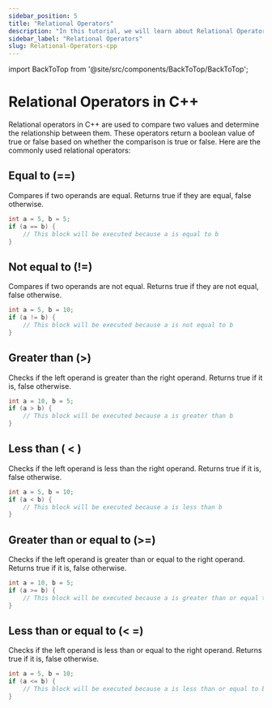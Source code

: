 ```yaml
---
sidebar_position: 5
title: "Relational Operators"
description: "In this tutorial, we will learn about Relational Operators in C++ programming with the help of examples."
sidebar_label: "Relational Operators"
slug: Relational-Operators-cpp
---
```


import BackToTop from '@site/src/components/BackToTop/BackToTop';

# Relational Operators in C++

Relational operators in C++ are used to compare two values and determine the relationship between them. These operators return a boolean value of true or false based on whether the comparison is true or false. Here are the commonly used relational operators:

## Equal to (==)

Compares if two operands are equal. Returns true if they are equal, false otherwise.

```cpp
int a = 5, b = 5;
if (a == b) {
    // This block will be executed because a is equal to b
}
```

## Not equal to (!=)

Compares if two operands are not equal. Returns true if they are not equal, false otherwise.

```cpp
int a = 5, b = 10;
if (a != b) {
    // This block will be executed because a is not equal to b
}
```
## Greater than (>)

Checks if the left operand is greater than the right operand. Returns true if it is, false otherwise.

```cpp
int a = 10, b = 5;
if (a > b) {
    // This block will be executed because a is greater than b
}
```

## Less than ( < )
Checks if the left operand is less than the right operand. Returns true if it is, false otherwise.

```cpp
int a = 5, b = 10;
if (a < b) {
    // This block will be executed because a is less than b
}

```
## Greater than or equal to (>=)

Checks if the left operand is greater than or equal to the right operand. Returns true if it is, false otherwise.

```cpp
int a = 10, b = 5;
if (a >= b) {
    // This block will be executed because a is greater than or equal to b
}
```
## Less than or equal to (< =)

Checks if the left operand is less than or equal to the right operand. Returns true if it is, false otherwise.

```cpp
int a = 5, b = 10;
if (a <= b) {
    // This block will be executed because a is less than or equal to b
}

```

<BackToTop />